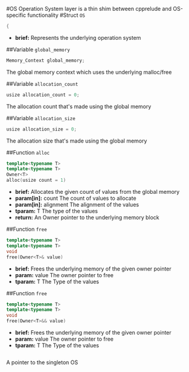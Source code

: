  #OS
 Operation System layer is a thin shim between cpprelude and OS-specific functionality
#Struct `OS`
```C++
{
```
- **brief:**      Represents the underlying operation system

##Variable `global_memory`
```C++
Memory_Context global_memory;
```
The global memory context which uses the underlying malloc/free

##Variable `allocation_count`
```C++
usize allocation_count = 0;
```
The allocation count that's made using the global memory

##Variable `allocation_size`
```C++
usize allocation_size = 0;
```
The allocation size that's made using the global memory

##Function `alloc`
```C++
template<typename T>
template<typename T>
Owner<T>
alloc(usize count = 1)
```
- **brief:**      Allocates the given count of values from the global memory
- **param[in]:**  count      The count of values to allocate
- **param[in]:**  alignment  The alignment of the values
- **tparam:**     T          The type of the values
- **return:**     An Owner pointer to the underlying memory block

##Function `free`
```C++
template<typename T>
template<typename T>
void
free(Owner<T>& value)
```
- **brief:**      Frees the underlying memory of the given owner pointer
- **param:**      value  The owner pointer to free
- **tparam:**     T      The Type of the values

##Function `free`
```C++
template<typename T>
template<typename T>
void
free(Owner<T>&& value)
```
- **brief:**      Frees the underlying memory of the given owner pointer
- **param:**      value  The owner pointer to free
- **tparam:**     T      The Type of the values


```C++

```
A pointer to the singleton OS
